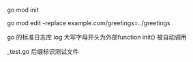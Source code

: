 go mod init

go mod edit -replace example.com/greetings=../greetings

go 的标准日志库 log
大写字母开头为外部function
init() 被自动调用

_test.go 后缀标识测试文件